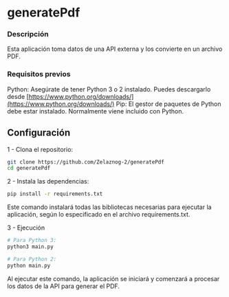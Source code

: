 # generatePdf

### Descripción
Esta aplicación toma datos de una API externa y los convierte en un archivo PDF.

### Requisitos previos
Python: Asegúrate de tener Python 3 o 2 instalado. Puedes descargarlo desde [https://www.python.org/downloads/](https://www.python.org/downloads/)
Pip: El gestor de paquetes de Python debe estar instalado. Normalmente viene incluido con Python.

## Configuración

1 - Clona el repositorio:
```bash
git clone https://github.com/Zelaznog-2/generatePdf
cd generatePdf
```

2 - Instala las dependencias:
```bash
pip install -r requirements.txt
```
Este comando instalará todas las bibliotecas necesarias para ejecutar la aplicación, según lo especificado en el archivo requirements.txt.

3 - Ejecución

```bash
# Para Python 3:
python3 main.py

# Para Python 2:
python main.py
```
Al ejecutar este comando, la aplicación se iniciará y comenzará a procesar los datos de la API para generar el PDF.